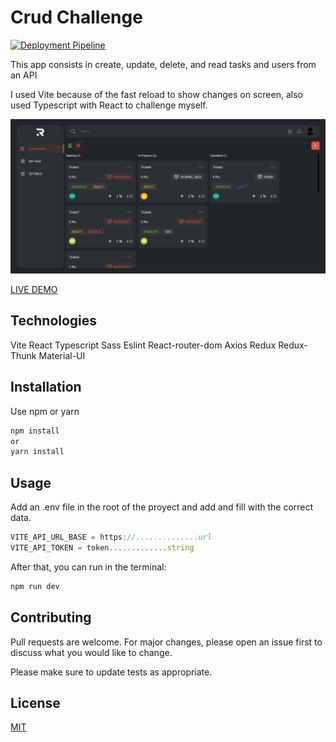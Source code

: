 # Crud Challenge
[![Deployment Pipeline](https://github.com/GilbertHuarcaya/challenge/actions/workflows/pipeline.yml/badge.svg)](https://github.com/GilbertHuarcaya/challenge/actions/workflows/pipeline.yml)

This app consists in create, update, delete, and read tasks and users from an API

I used Vite because of the fast reload to show changes on screen, also used Typescript with React to challenge myself.

<img src='./src/images/png/challenge1.png'></img>

[LIVE DEMO](https://challenge-crud.vercel.app/)

## Technologies
Vite
React
Typescript
Sass
Eslint
React-router-dom
Axios
Redux
Redux-Thunk
Material-UI

## Installation

Use npm or yarn
```bash
npm install
or
yarn install
```

## Usage

Add an .env file in the root of the proyect and add and fill with the correct data.

```javascript
VITE_API_URL_BASE = https://..............url
VITE_API_TOKEN = token.............string

```
After that, you can run in the terminal:

```javascript
npm run dev
```

## Contributing
Pull requests are welcome. For major changes, please open an issue first to discuss what you would like to change.

Please make sure to update tests as appropriate.

## License
[MIT](https://choosealicense.com/licenses/mit/)
